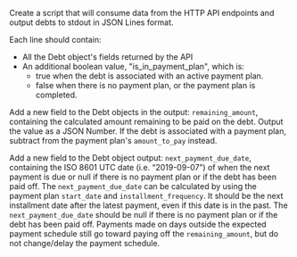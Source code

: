Create a script that will consume data from the HTTP API endpoints and output debts to stdout in JSON Lines format.

Each line should contain:
* All the Debt object's fields returned by the API
* An additional boolean value, "is_in_payment_plan", which is:
  * true when the debt is associated with an active payment plan.
  * false when there is no payment plan, or the payment plan is completed.

Add a new field to the Debt objects in the output: `remaining_amount`, containing the calculated amount remaining to be paid on the debt. Output the value as a JSON Number.
If the debt is associated with a payment plan, subtract from the payment plan's `amount_to_pay` instead.

Add a new field to the Debt object output: `next_payment_due_date`, containing the ISO 8601 UTC date (i.e. “2019-09-07”) of when the next payment is due or null if there is no payment plan or if the debt has been paid off.
The `next_payment_due_date` can be calculated by using the payment plan `start_date` and `installment_frequency`. It should be the next installment date after the latest payment, even if this date is in the past.
The `next_payment_due_date` should be null if there is no payment plan or if the debt has been paid off.
Payments made on days outside the expected payment schedule still go toward paying off the `remaining_amount`, but do not change/delay the payment schedule.
